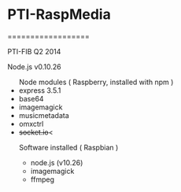<h1>PTI-RaspMedia</h1>
==================

PTI-FIB Q2 2014

Node.js v0.10.26

<ul>Node modules ( Raspberry, installed with npm )
    <li>express 3.5.1</li>
    <li>base64</li>
    <li>imagemagick</li>
    <li>musicmetadata</li>
    <li>omxctrl</li>
    <li><strike>socket.io</strike><</li>
  </ul>
</ul>

<ul>Software installed ( Raspbian )
<ul>
    <li>node.js (v10.26)</li>
    <li>imagemagick</li>
    <li>ffmpeg</li>
  </ul>
</ul>
  
 
